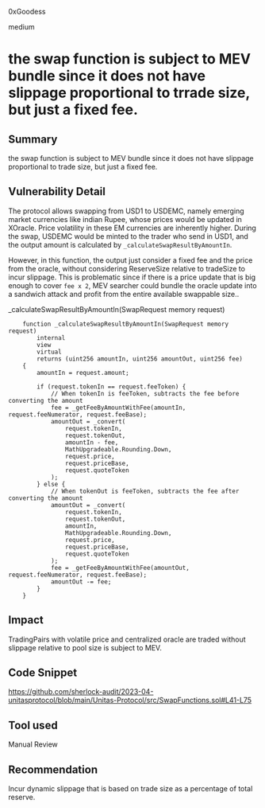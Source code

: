 0xGoodess

medium

# the swap function is subject to MEV bundle since it does not have slippage proportional to trrade size, but just a fixed fee.

## Summary
the swap function is subject to MEV bundle since it does not have slippage proportional to trade size, but just a fixed fee.

## Vulnerability Detail
The protocol allows swapping from USD1 to USDEMC, namely emerging market currencies like indian Rupee, whose prices would be updated in XOracle. Price volatility in these EM currencies are inherently higher. During the swap, USDEMC would be minted to the trader who send in USD1, and the output amount is calculated by `_calculateSwapResultByAmountIn`. 

However, in this function, the output just consider a fixed fee and the price from the oracle, without considering ReserveSize relative to tradeSize to incur slippage. This is problematic since if there is a price update that is big enough to cover `fee x 2`, MEV searcher could bundle the oracle update into a sandwich attack and profit from the entire available swappable size..

_calculateSwapResultByAmountIn(SwapRequest memory request)
```solidity
    function _calculateSwapResultByAmountIn(SwapRequest memory request)
        internal
        view
        virtual
        returns (uint256 amountIn, uint256 amountOut, uint256 fee)
    {
        amountIn = request.amount;

        if (request.tokenIn == request.feeToken) {
            // When tokenIn is feeToken, subtracts the fee before converting the amount
            fee = _getFeeByAmountWithFee(amountIn, request.feeNumerator, request.feeBase);
            amountOut = _convert(
                request.tokenIn,
                request.tokenOut,
                amountIn - fee,
                MathUpgradeable.Rounding.Down,
                request.price,
                request.priceBase,
                request.quoteToken
            );
        } else {
            // When tokenOut is feeToken, subtracts the fee after converting the amount
            amountOut = _convert(
                request.tokenIn,
                request.tokenOut,
                amountIn,
                MathUpgradeable.Rounding.Down,
                request.price,
                request.priceBase,
                request.quoteToken
            );
            fee = _getFeeByAmountWithFee(amountOut, request.feeNumerator, request.feeBase);
            amountOut -= fee;
        }
    }
```
## Impact
TradingPairs with volatile price and centralized oracle are traded without slippage relative to pool size is subject to MEV.

## Code Snippet
https://github.com/sherlock-audit/2023-04-unitasprotocol/blob/main/Unitas-Protocol/src/SwapFunctions.sol#L41-L75

## Tool used

Manual Review

## Recommendation
Incur dynamic slippage that is based on trade size as a percentage of total reserve.